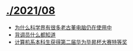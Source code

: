 # [./2021/08](./2021/08)

* [为什么科学界有很多老古董电脑仍在使用中](./为什么科学界有很多老古董电脑仍在使用中.md)
* [背调员什么都知道](./背调员什么都知道.md)
* [计算机系本科生获得第二届华为毕昇杯大赛特等奖](./计算机系本科生获得第二届华为毕昇杯大赛特等奖.md)

